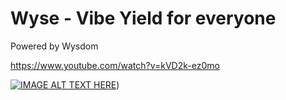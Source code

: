 # Wyse - Vibe Yield for everyone

Powered by Wysdom

https://www.youtube.com/watch?v=kVD2k-ez0mo

[![IMAGE ALT TEXT HERE](https://img.youtube.com/vi/YOUTUBE_VIDEO_ID_HERE/0.jpg)](https://www.youtube.com/watch?v=kVD2k-ez0mo))
